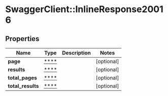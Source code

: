 # SwaggerClient::InlineResponse20016

## Properties
Name | Type | Description | Notes
------------ | ------------- | ------------- | -------------
**page** | [****](.md) |  | [optional] 
**results** | [****](.md) |  | [optional] 
**total_pages** | [****](.md) |  | [optional] 
**total_results** | [****](.md) |  | [optional] 

